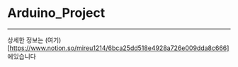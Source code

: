 # Arduino_Project
---
상세한 정보는 (여기)[https://www.notion.so/mireu1214/6bca25dd518e4928a726e009dda8c666] 에있습니다
